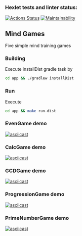 ### Hexlet tests and linter status:
[![Actions Status](https://github.com/KavyrshinR/java-project-61/actions/workflows/hexlet-check.yml/badge.svg)](https://github.com/KavyrshinR/java-project-61/actions)
[![Maintainability](https://api.codeclimate.com/v1/badges/a1ae35f9144ac2ca478e/maintainability)](https://codeclimate.com/github/KavyrshinR/java-project-61/maintainability)

## Mind Games
Five simple mind training games
### Building
Execute installDist gradle task by
```bash
cd app && ./gradlew installDist
```
### Run
Execute
```bash
cd app && make run-dist
```

### EvenGame demo
[![asciicast](https://asciinema.org/a/EyqqFRsUzL7K5qVnIJyUdpOWu.svg)](https://asciinema.org/a/EyqqFRsUzL7K5qVnIJyUdpOWu)
### CalcGame demo
[![asciicast](https://asciinema.org/a/hAbJyMckV2QAFNgcwXcGYqR1T.svg)](https://asciinema.org/a/hAbJyMckV2QAFNgcwXcGYqR1T)
### GCDGame demo
[![asciicast](https://asciinema.org/a/WeFMXjDPo63fui8tB2ZPSBCiq.svg)](https://asciinema.org/a/WeFMXjDPo63fui8tB2ZPSBCiq)
### ProgressionGame demo
[![asciicast](https://asciinema.org/a/vGrCu39tid8RKcD331zO8bF4H.svg)](https://asciinema.org/a/vGrCu39tid8RKcD331zO8bF4H)
### PrimeNumberGame demo
[![asciicast](https://asciinema.org/a/0hM9VyC7uXMfp8Wzx4A5LJn1Y.svg)](https://asciinema.org/a/0hM9VyC7uXMfp8Wzx4A5LJn1Y)